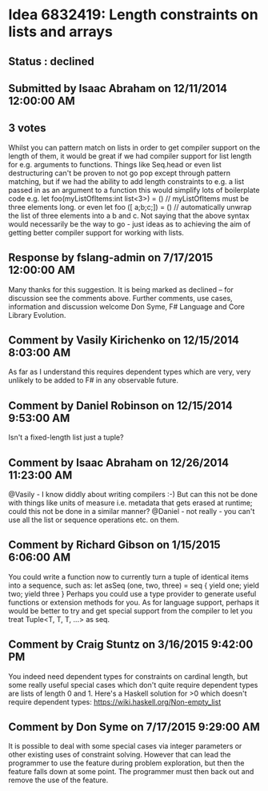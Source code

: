 # Idea 6832419: Length constraints on lists and arrays #

## Status : declined

## Submitted by Isaac Abraham on 12/11/2014 12:00:00 AM

## 3 votes

Whilst you can pattern match on lists in order to get compiler support on the length of them, it would be great if we had compiler support for list length for e.g. arguments to functions. Things like Seq.head or even list destructuring can't be proven to not go pop except through pattern matching, but if we had the ability to add length constraints to e.g. a list passed in as an argument to a function this would simplify lots of boilerplate code e.g.
let foo(myListOfItems:int list<3>) = () // myListOfItems must be three elements long.
or even
let foo ([ a;b;c;]) = () // automatically unwrap the list of three elements into a b and c.
Not saying that the above syntax would necessarily be the way to go - just ideas as to achieving the aim of getting better compiler support for working with lists.

## Response by fslang-admin on 7/17/2015 12:00:00 AM

Many thanks for this suggestion. It is being marked as declined – for discussion see the comments above.
Further comments, use cases, information and discussion welcome
Don Syme, F# Language and Core Library Evolution.


## Comment by Vasily Kirichenko on 12/15/2014 8:03:00 AM

As far as I understand this requires dependent types which are very, very unlikely to be added to F# in any observable future.

## Comment by Daniel Robinson on 12/15/2014 9:53:00 AM

Isn't a fixed-length list just a tuple?

## Comment by Isaac Abraham on 12/26/2014 11:23:00 AM

@Vasily - I know diddly about writing compilers :-) But can this not be done with things like units of measure i.e. metadata that gets erased at runtime; could this not be done in a similar manner?
@Daniel - not really - you can't use all the list or sequence operations etc. on them.

## Comment by Richard Gibson on 1/15/2015 6:06:00 AM

You could write a function now to currently turn a tuple of identical items into a sequence, such as:
let asSeq (one, two, three) = seq { yield one; yield two; yield three }
Perhaps you could use a type provider to generate useful functions or extension methods for you.
As for language support, perhaps it would be better to try and get special support from the compiler to let you treat Tuple<T, T, T, ...> as seq<T>.

## Comment by Craig Stuntz on 3/16/2015 9:42:00 PM

You indeed need dependent types for constraints on cardinal length, but some really useful special cases which don't quite require dependent types are lists of length 0 and 1. Here's a Haskell solution for >0 which doesn't require dependent types:
https://wiki.haskell.org/Non-empty_list

## Comment by Don Syme on 7/17/2015 9:29:00 AM

It is possible to deal with some special cases via integer parameters or other existing uses of constraint solving. However that can lead the programmer to use the feature during problem exploration, but then the feature falls down at some point. The programmer must then back out and remove the use of the feature.
